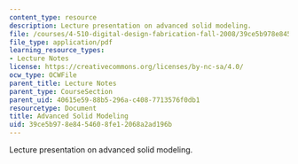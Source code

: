 ```yaml
---
content_type: resource
description: Lecture presentation on advanced solid modeling.
file: /courses/4-510-digital-design-fabrication-fall-2008/39ce5b978e8454608fe12068a2ad196b_lec3.pdf
file_type: application/pdf
learning_resource_types:
- Lecture Notes
license: https://creativecommons.org/licenses/by-nc-sa/4.0/
ocw_type: OCWFile
parent_title: Lecture Notes
parent_type: CourseSection
parent_uid: 40615e59-88b5-296a-c408-7713576f0db1
resourcetype: Document
title: Advanced Solid Modeling
uid: 39ce5b97-8e84-5460-8fe1-2068a2ad196b
---
```

Lecture presentation on advanced solid modeling.